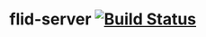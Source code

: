 # flid-server [![Build Status](https://travis-ci.org/flid-it/flid-server.svg?branch=master)](https://travis-ci.org/flid-it/flid-server)
